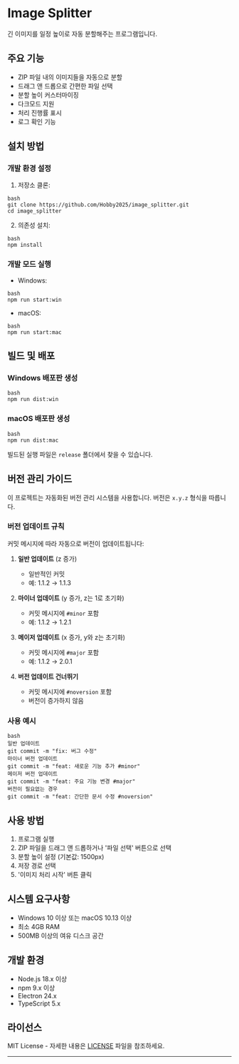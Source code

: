# Image Splitter

긴 이미지를 일정 높이로 자동 분할해주는 프로그램입니다.

## 주요 기능

- ZIP 파일 내의 이미지들을 자동으로 분할
- 드래그 앤 드롭으로 간편한 파일 선택
- 분할 높이 커스터마이징
- 다크모드 지원
- 처리 진행률 표시
- 로그 확인 기능

## 설치 방법

### 개발 환경 설정

1. 저장소 클론:
```
bash
git clone https://github.com/Hobby2025/image_splitter.git
cd image_splitter
```

2. 의존성 설치:
```
bash
npm install
```

### 개발 모드 실행

- Windows:
```
bash
npm run start:win
```

- macOS:
```
bash
npm run start:mac
```

## 빌드 및 배포

### Windows 배포판 생성
```
bash
npm run dist:win
```

### macOS 배포판 생성
```
bash
npm run dist:mac
```

빌드된 실행 파일은 `release` 폴더에서 찾을 수 있습니다.

## 버전 관리 가이드

이 프로젝트는 자동화된 버전 관리 시스템을 사용합니다. 버전은 `x.y.z` 형식을 따릅니다.

### 버전 업데이트 규칙

커밋 메시지에 따라 자동으로 버전이 업데이트됩니다:

1. **일반 업데이트** (z 증가)
   - 일반적인 커밋
   - 예: 1.1.2 → 1.1.3

2. **마이너 업데이트** (y 증가, z는 1로 초기화)
   - 커밋 메시지에 `#minor` 포함
   - 예: 1.1.2 → 1.2.1

3. **메이저 업데이트** (x 증가, y와 z는 초기화)
   - 커밋 메시지에 `#major` 포함
   - 예: 1.1.2 → 2.0.1

4. **버전 업데이트 건너뛰기**
   - 커밋 메시지에 `#noversion` 포함
   - 버전이 증가하지 않음

### 사용 예시
```
bash
일반 업데이트
git commit -m "fix: 버그 수정"
마이너 버전 업데이트
git commit -m "feat: 새로운 기능 추가 #minor"
메이저 버전 업데이트
git commit -m "feat: 주요 기능 변경 #major"
버전이 필요없는 경우
git commit -m "feat: 간단한 문서 수정 #noversion"
```

## 사용 방법

1. 프로그램 실행
2. ZIP 파일을 드래그 앤 드롭하거나 '파일 선택' 버튼으로 선택
3. 분할 높이 설정 (기본값: 1500px)
4. 저장 경로 선택
5. '이미지 처리 시작' 버튼 클릭

## 시스템 요구사항

- Windows 10 이상 또는 macOS 10.13 이상
- 최소 4GB RAM
- 500MB 이상의 여유 디스크 공간

## 개발 환경

- Node.js 18.x 이상
- npm 9.x 이상
- Electron 24.x
- TypeScript 5.x

## 라이선스

MIT License - 자세한 내용은 [LICENSE](LICENSE) 파일을 참조하세요.

---